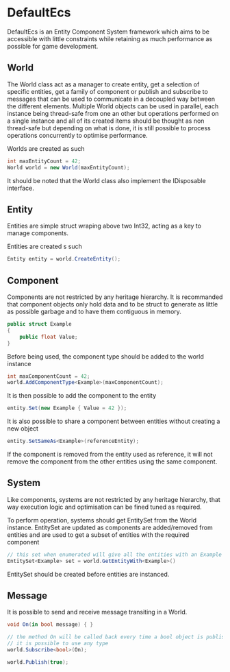 # DefaultEcs
DefaultEcs is an Entity Component System framework which aims to be accessible with little constraints while retaining as much performance as possible for game development.

## World
The World class act as a manager to create entity, get a selection of specific entities, get a family of component or publish and subscribe to messages that can be used to communicate in a decoupled way between the different elements.
Multiple World objects can be used in parallel, each instance being thread-safe from one an other but operations performed on a single instance and all of its created items should be thought as non thread-safe but depending on what is done, it is still possible to process operations concurrently to optimise performance.

Worlds are created as such
```C#
int maxEntityCount = 42;
World world = new World(maxEntityCount);
```

It should be noted that the World class also implement the IDisposable interface.

## Entity
Entities are simple struct wraping above two Int32, acting as a key to manage components.

Entities are created s such
```C#
Entity entity = world.CreateEntity();
```

## Component
Components are not restricted by any heritage hierarchy. It is recommanded that component objects only hold data and to be struct to generate as little as possible garbage and to have them contiguous in memory.
```C#
public struct Example
{
    public float Value;
}
```

Before being used, the component type should be added to the world instance
```C#
int maxComponentCount = 42;
world.AddComponentType<Example>(maxComponentCount);
```

It is then possible to add the component to the entity
```C#
entity.Set(new Example { Value = 42 });
```

It is also possible to share a component between entities without creating a new object
```C#
entity.SetSameAs<Example>(referenceEntity);
```
If the component is removed from the entity used as reference, it will not remove the component from the other entities using the same component.

## System
Like components, systems are not restricted by any heritage hierarchy, that way execution logic and optimisation can be fined tuned as required.

To perform operation, systems should get EntitySet from the World instance. EntitySet are updated as components are added/removed from entities and are used to get a subset of entities with the required component
```C#
// this set when enumerated will give all the entities with an Example component
EntitySet<Example> set = world.GetEntityWith<Example>()
```

EntitySet should be created before entities are instanced.

## Message
It is possible to send and receive message transiting in a World.
```C#
void On(in bool message) { }

// the method On will be called back every time a bool object is published
// it is possible to use any type
world.Subscribe<bool>(On);

world.Publish(true);
```